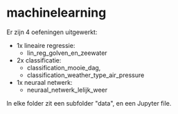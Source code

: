 # machinelearning

Er zijn 4 oefeningen uitgewerkt:
- 1x lineaire regressie:
  - lin_reg_golven_en_zeewater
- 2x classificatie:
  - classification_mooie_dag,
  - classification_weather_type_air_pressure
- 1x neuraal netwerk:
  - neuraal_netwerk_lelijk_weer

In elke folder zit een subfolder "data", en een Jupyter file.
